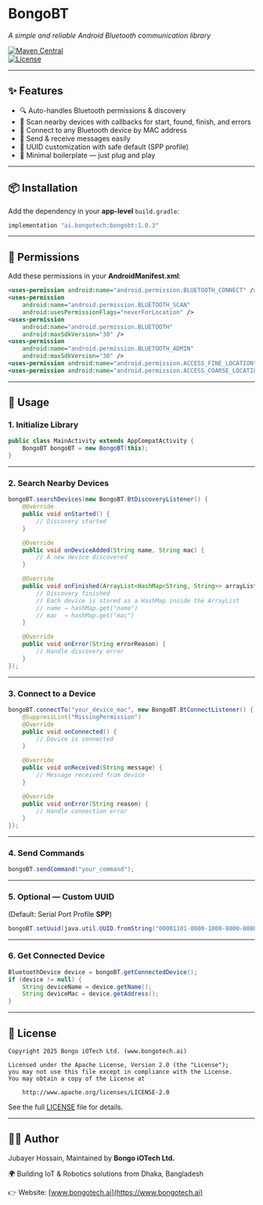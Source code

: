 # BongoBT  
_A simple and reliable Android Bluetooth communication library_  

[![Maven Central](https://img.shields.io/maven-central/v/ai.bongotech/bongobt)](https://central.sonatype.com/artifact/ai.bongotech/bongobt)  
[![License](https://img.shields.io/badge/license-Apache%202.0-blue.svg)](LICENSE)  

---

## ✨ Features
- 🔍 Auto-handles Bluetooth permissions & discovery  
- 📡 Scan nearby devices with callbacks for start, found, finish, and errors  
- 🔗 Connect to any Bluetooth device by MAC address  
- 💬 Send & receive messages easily  
- 🔑 UUID customization with safe default (SPP profile)  
- 📱 Minimal boilerplate — just plug and play  

---

## 📦 Installation  

Add the dependency in your **app-level** `build.gradle`:  

```gradle
implementation "ai.bongotech:bongobt:1.0.3"
```

---

## 🔐 Permissions  

Add these permissions in your **AndroidManifest.xml**:  

```xml
<uses-permission android:name="android.permission.BLUETOOTH_CONNECT" />
<uses-permission
    android:name="android.permission.BLUETOOTH_SCAN"
    android:usesPermissionFlags="neverForLocation" />
<uses-permission
    android:name="android.permission.BLUETOOTH"
    android:maxSdkVersion="30" />
<uses-permission
    android:name="android.permission.BLUETOOTH_ADMIN"
    android:maxSdkVersion="30" />
<uses-permission android:name="android.permission.ACCESS_FINE_LOCATION" />
<uses-permission android:name="android.permission.ACCESS_COARSE_LOCATION" />
```

---

## 🚀 Usage  

### 1. Initialize Library  

```java
public class MainActivity extends AppCompatActivity {
    BongoBT bongoBT = new BongoBT(this);
}
```

---

### 2. Search Nearby Devices  

```java
bongoBT.searchDevices(new BongoBT.BtDiscoveryListener() {
    @Override
    public void onStarted() {
        // Discovery started
    }

    @Override
    public void onDeviceAdded(String name, String mac) {
        // A new device discovered
    }

    @Override
    public void onFinished(ArrayList<HashMap<String, String>> arrayList) {
        // Discovery finished
        // Each device is stored as a HashMap inside the ArrayList
        // name → hashMap.get("name")
        // mac  → hashMap.get("mac")
    }

    @Override
    public void onError(String errorReason) {
        // Handle discovery error
    }
});
```

---

### 3. Connect to a Device  

```java
bongoBT.connectTo("your_device_mac", new BongoBT.BtConnectListener() {
    @SuppressLint("MissingPermission")
    @Override
    public void onConnected() {
        // Device is connected
    }

    @Override
    public void onReceived(String message) {
        // Message received from device
    }

    @Override
    public void onError(String reason) {
        // Handle connection error
    }
});
```

---

### 4. Send Commands  

```java
bongoBT.sendCommand("your_command");
```

---

### 5. Optional — Custom UUID  

(Default: Serial Port Profile **SPP**)  

```java
bongoBT.setUuid(java.util.UUID.fromString("00001101-0000-1000-8000-00805F9B34FB"));
```

---

### 6. Get Connected Device  

```java
BluetoothDevice device = bongoBT.getConnectedDevice();
if (device != null) {
    String deviceName = device.getName();
    String deviceMac = device.getAddress();
}
```

---

## 📜 License  

```
Copyright 2025 Bongo iOTech Ltd. (www.bongotech.ai)

Licensed under the Apache License, Version 2.0 (the "License");
you may not use this file except in compliance with the License.
You may obtain a copy of the License at

    http://www.apache.org/licenses/LICENSE-2.0
```

See the full [LICENSE](LICENSE) file for details.  

---

## 👨‍💻 Author
Jubayer Hossain, Maintained by **Bongo iOTech Ltd.**

🌍 Building IoT & Robotics solutions from Dhaka, Bangladesh  

👉 Website: [www.bongotech.ai](https://www.bongotech.ai)  

